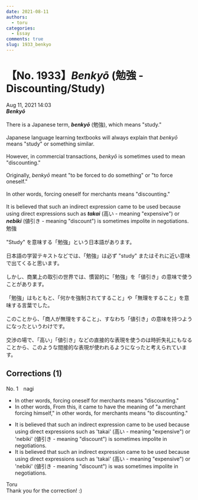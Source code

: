 ```yaml
---
date: 2021-08-11
authors:
  - toru
categories:
  - Essay
comments: true
slug: 1933_benkyo
---
```


# 【No. 1933】<strong><em>Benkyō</strong></em> (勉強 - Discounting/Study)
<div class="date">Aug 11, 2021 14:03</div>
<div id="post"><div id="body_show_ori">
<strong><em>Benkyō</strong></em><br/><br/>There is a Japanese term, <strong><em>benkyō</em></strong> (勉強), which means "study."<br/><br/>Japanese language learning textbooks will always explain that <em>benkyō</em> means "study" or something similar.<br/><br/>However, in commercial transactions, <em>benkyō</em> is sometimes used to mean "discounting."<br/><br/>Originally, <em>benkyō</em> meant "to be forced to do something" or "to force oneself."<br/><br/>In other words, forcing oneself for merchants means "discounting."<br/><br/>It is believed that such an indirect expression came to be used because using direct expressions such as <strong><em>takai</em></strong> (高い - meaning "expensive") or <strong><em>nebiki</em></strong> (値引き - meaning "discount") is sometimes impolite in negotiations.
</div></div>

<!-- more -->

<div id="post_ja"><div id="body_show_mo">
勉強<br/><br/>"Study" を意味する「勉強」という日本語があります。<br/><br/>日本語の学習テキストなどでは、「勉強」は必ず "study" またはそれに近い意味で出てくると思います。<br/><br/>しかし、商業上の取引の世界では、慣習的に「勉強」を「値引き」の意味で使うことがあります。<br/><br/>「勉強」はもともと、「何かを強制されてすること」や「無理をすること」を意味する言葉でした。<br/><br/>このことから、「商人が無理をすること」、すなわち「値引き」の意味を持つようになったというわけです。<br/><br/>交渉の場で、「高い」「値引き」などの直接的な表現を使うのは時折失礼にもなることから、このような間接的な表現が使われるようになったと考えられています。
</div></div>

## Corrections (1)
<div id="block"><div class="first_name"> No. 1　<span class="just_name">nagi</span></div><div id="block2">
<ul class="correction_field">
<li class="incorrect">In other words, forcing oneself for merchants means "discounting."</li>
<li class="corrected correct">
<span class="sline">In other words,</span> <span class="f_blue"><span class="f_bold">From this, it came to have the meaning of "a merchant</span></span> forcing <span class="f_blue"><span class="f_bold">himself," in other words,</span></span> <span class="sline">for merchants means</span> "<span class="f_blue"><span class="f_bold">to</span></span> discount<span class="sline">ing</span>."
</li>
</ul>
<ul class="correction_field">
<li class="incorrect">It is believed that such an indirect expression came to be used because using direct expressions such as 'takai' (高い - meaning "expensive") or 'nebiki' (値引き - meaning "discount") is sometimes impolite in negotiations.</li>
<li class="corrected correct">
It is believed that such an indirect expression came to be used because using direct expressions such as 'takai' (高い - meaning "expensive") or 'nebiki' (値引き - meaning "discount") <span class="sline">is</span> <span class="f_bold"><span class="f_blue">was</span></span> sometimes impolite in negotiations.
</li>
</ul>
</div><div class="name"><span class="just_name">Toru</span><br>
Thank you for the correction! :)
</div>
</div>
